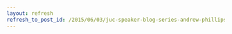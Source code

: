 ```yaml
---
layout: refresh
refresh_to_post_id: /2015/06/03/juc-speaker-blog-series-andrew-phillips-juc-u-s-east
---
```

